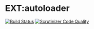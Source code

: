 # EXT:autoloader

[![Build Status](https://travis-ci.org/lochmueller/autoloader.svg?branch=master)](https://travis-ci.org/lochmueller/autoloader)
[![Scrutinizer Code Quality](https://scrutinizer-ci.com/g/lochmueller/autoloader/badges/quality-score.png?b=master)](https://scrutinizer-ci.com/g/lochmueller/autoloader/?branch=master)
